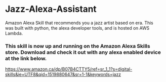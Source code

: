 # Jazz-Alexa-Assistant

Amazon Alexa Skill that recommends you a jazz artist based on era. This was built with python, the alexa developer tools, and is hosted on AWS Lambda. 

### This skill is now up and running on the Amazon Alexa Skills store. Download and check it out with any alexa enabled device at the link below.

https://www.amazon.ca/dp/B07B4CTTY5/ref=sr_1_1?s=digital-skills&ie=UTF8&qid=1519880647&sr=1-1&keywords=jazz
